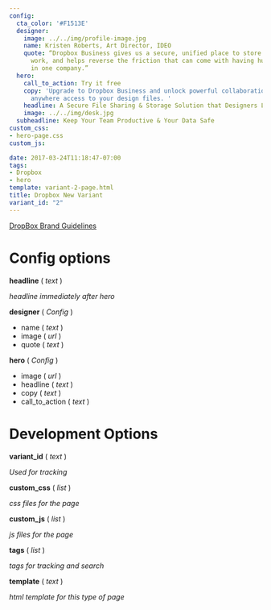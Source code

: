 ```yaml
---
config:
  cta_color: '#F1513E'
  designer:
    image: ../../img/profile-image.jpg
    name: Kristen Roberts, Art Director, IDEO
    quote: “Dropbox Business gives us a secure, unified place to store all of our
      work, and helps reverse the friction that can come with having hundreds of computers
      in one company.”
  hero:
    call_to_action: Try it free
    copy: 'Upgrade to Dropbox Business and unlock powerful collaboration and anytime
      anywhere access to your design files. '
    headline: A Secure File Sharing & Storage Solution that Designers Love
    image: ../../img/desk.jpg
  subheadline: Keep Your Team Productive & Your Data Safe
custom_css:
- hero-page.css
custom_js:

date: 2017-03-24T11:18:47-07:00
tags:
- Dropbox
- hero
template: variant-2-page.html
title: Dropbox New Variant
variant_id: "2"
---
```


[DropBox Brand Guidelines](https://www.dropbox.com/branding)

# Config options

**headline** ( *text* )

  *headline immediately after hero*

**designer** ( *Config* )

* name ( *text* )
* image ( *url* )
* quote ( *text* )

**hero** ( *Config* )

* image ( *url* )
* headline ( *text* )
* copy ( *text* )
* call_to_action ( *text* )

# Development Options

**variant_id** ( *text* )

  *Used for tracking*

**custom_css** ( *list* )

*css files for the page*

**custom_js** ( *list* )

*js files for the page*

**tags** ( *list* )

*tags for tracking and search*

**template** ( *text* )

*html template for this type of page*

>